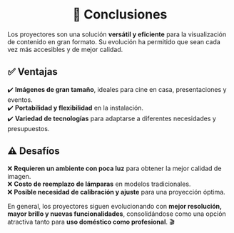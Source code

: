 <div align="center">

# 🎯 Conclusiones  

</div>

Los proyectores son una solución **versátil y eficiente** para la visualización de contenido en gran formato. Su evolución ha permitido que sean cada vez más accesibles y de mejor calidad.  

## ✅ **Ventajas**  
✔️ **Imágenes de gran tamaño**, ideales para cine en casa, presentaciones y eventos.  
✔️ **Portabilidad y flexibilidad** en la instalación.  
✔️ **Variedad de tecnologías** para adaptarse a diferentes necesidades y presupuestos.  

## ⚠️ **Desafíos**  
❌ **Requieren un ambiente con poca luz** para obtener la mejor calidad de imagen.  
❌ **Costo de reemplazo de lámparas** en modelos tradicionales.  
❌ **Posible necesidad de calibración y ajuste** para una proyección óptima.  

En general, los proyectores siguen evolucionando con **mejor resolución, mayor brillo y nuevas funcionalidades**, consolidándose como una opción atractiva tanto para **uso doméstico como profesional**. 🎬  

